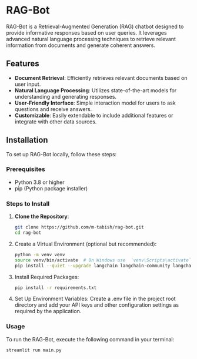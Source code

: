 # RAG-Bot

RAG-Bot is a Retrieval-Augmented Generation (RAG) chatbot designed to provide informative responses based on user queries. It leverages advanced natural language processing techniques to retrieve relevant information from documents and generate coherent answers.

## Features

- **Document Retrieval**: Efficiently retrieves relevant documents based on user input.
- **Natural Language Processing**: Utilizes state-of-the-art models for understanding and generating responses.
- **User-Friendly Interface**: Simple interaction model for users to ask questions and receive answers.
- **Customizable**: Easily extendable to include additional features or integrate with other data sources.

## Installation

To set up RAG-Bot locally, follow these steps:

### Prerequisites

- Python 3.8 or higher
- pip (Python package installer)

### Steps to Install

1. **Clone the Repository**:

   ```bash
   git clone https://github.com/m-tabish/rag-bot.git
   cd rag-bot

   ```

2. Create a Virtual Environment (optional but recommended):

   ```bash
   python -m venv venv
   source venv/bin/activate  # On Windows use  `venv\Scripts\activate`
   pip install --quiet --upgrade langchain langchain-community langchain-chroma PyPDF2 langchain_google_genai streamlit

   ```

3. Install Required Packages:

   ```bash
   pip install -r requirements.txt

   ```

4. Set Up Environment Variables:
   Create a .env file in the project root directory and add your API keys and other configuration settings as required by the application.

### Usage

To run the RAG-Bot, execute the following command in your terminal:

```bash
streamlit run main.py

```
